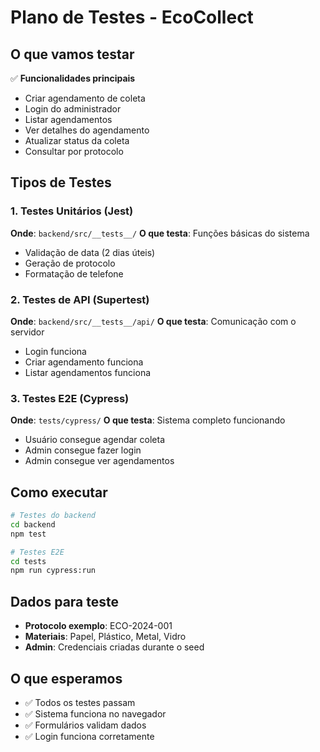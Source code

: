 # Plano de Testes - EcoCollect

## O que vamos testar

✅ **Funcionalidades principais**
- Criar agendamento de coleta
- Login do administrador
- Listar agendamentos
- Ver detalhes do agendamento
- Atualizar status da coleta
- Consultar por protocolo

## Tipos de Testes

### 1. Testes Unitários (Jest)
**Onde**: `backend/src/__tests__/`
**O que testa**: Funções básicas do sistema

- Validação de data (2 dias úteis)
- Geração de protocolo
- Formatação de telefone

### 2. Testes de API (Supertest)
**Onde**: `backend/src/__tests__/api/`
**O que testa**: Comunicação com o servidor

- Login funciona
- Criar agendamento funciona
- Listar agendamentos funciona

### 3. Testes E2E (Cypress)
**Onde**: `tests/cypress/`
**O que testa**: Sistema completo funcionando

- Usuário consegue agendar coleta
- Admin consegue fazer login
- Admin consegue ver agendamentos

## Como executar

```bash
# Testes do backend
cd backend
npm test

# Testes E2E
cd tests
npm run cypress:run
```

## Dados para teste

- **Protocolo exemplo**: ECO-2024-001
- **Materiais**: Papel, Plástico, Metal, Vidro
- **Admin**: Credenciais criadas durante o seed

## O que esperamos

- ✅ Todos os testes passam
- ✅ Sistema funciona no navegador
- ✅ Formulários validam dados
- ✅ Login funciona corretamente